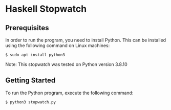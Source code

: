 
# Haskell Stopwatch
## Prerequisites
In order to run the program, you need to install Python. This can be installed using the following command on Linux machines:
```
$ sudo apt install python3
```
Note: This stopwatch was tested on Python version 3.8.10
## Getting Started
To run the Python program, execute the following command:
```
$ python3 stopwatch.py
```